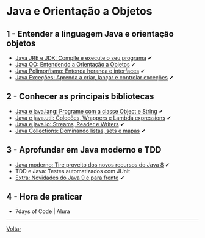 # Java e Orientação a Objetos

## 1 - Entender a linguagem Java e orientação objetos

- [Java JRE e JDK: Compile e execute o seu programa](./1_1_java-jre-jdk.md) ✔
- [Java OO: Entendendo a Orientação a Objetos](./1_2_java-oo.md) ✔
- [Java Polimorfismo: Entenda herança e interfaces](./1_3_java-polimorfismo.md) ✔
- [Java Exceções: Aprenda a criar, lançar e controlar exceções](./1_4_java-excecoes.md) ✔

## 2 - Conhecer as principais bibliotecas

- [Java e java.lang: Programe com a classe Object e String](./2_1_java-lang.md) ✔
- [Java e java.util: Coleções, Wrappers e Lambda expressions](./2_2_java-util.md) ✔
- [Java e java.io: Streams, Reader e Writers](./2_3_java-io.md) ✔
- [Java Collections: Dominando listas, sets e mapas](./2_4_java-collections.md) ✔ 

## 3 - Aprofundar em Java moderno e TDD

- [Java moderno: Tire proveito dos novos recursos do Java 8](./3_1_java_8.md) ✔
- TDD e Java: Testes automatizados com JUnit
- [Extra: Novidades do Java 9 e para frente](./3.3_java_9.md) ✔

## 4 - Hora de praticar

- 7days of Code | Alura

---

[Voltar](../../README.md)
